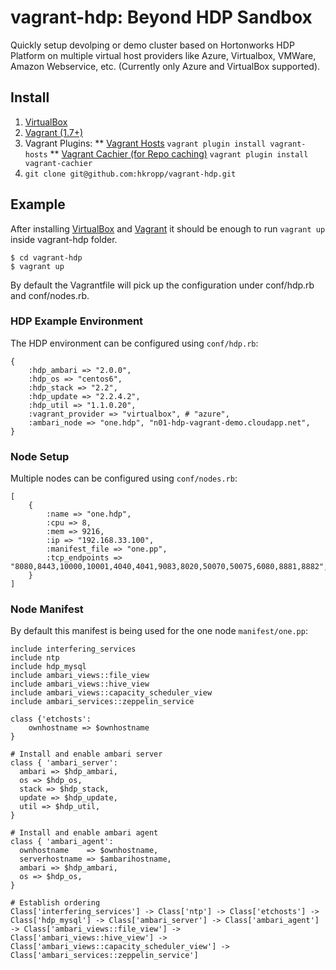 vagrant-hdp: Beyond HDP Sandbox
===========

Quickly setup devolping or demo cluster based on Hortonworks HDP Platform on multiple virtual host providers like Azure, Virtualbox, VMWare, Amazon Webservice, etc. (Currently only Azure and VirtualBox supported).

## Install

1. [VirtualBox](https://www.virtualbox.org/wiki/Downloads)
2. [Vagrant (1.7+)](https://docs.vagrantup.com/v2/installation/)
3. Vagrant Plugins:
** [Vagrant Hosts](https://github.com/adrienthebo/vagrant-hosts)
   `vagrant plugin install vagrant-hosts`
** [Vagrant Cachier (for Repo caching)](https://github.com/fgrehm/vagrant-cachier)
   `vagrant plugin install vagrant-cachier`
4. `git clone git@github.com:hkropp/vagrant-hdp.git`

## Example
After installing [VirtualBox](https://www.virtualbox.org/wiki/Downloads) and [Vagrant](https://docs.vagrantup.com/v2/installation/) it should be enough to run `vagrant up` inside vagrant-hdp folder.
```
$ cd vagrant-hdp
$ vagrant up
```

By default the Vagrantfile will pick up the configuration under conf/hdp.rb and conf/nodes.rb.

### HDP Example Environment

The HDP environment can be configured using `conf/hdp.rb`:
```
{
    :hdp_ambari => "2.0.0",
    :hdp_os => "centos6",
    :hdp_stack => "2.2",
    :hdp_update => "2.2.4.2",
    :hdp_util => "1.1.0.20",
    :vagrant_provider => "virtualbox", # "azure",
    :ambari_node => "one.hdp", "n01-hdp-vagrant-demo.cloudapp.net",
}
```

### Node Setup

Multiple nodes can be configured using `conf/nodes.rb`:
```
[
    {
        :name => "one.hdp", 
        :cpu => 8, 
        :mem => 9216, 
        :ip => "192.168.33.100", 
        :manifest_file => "one.pp",
        :tcp_endpoints => "8080,8443,10000,10001,4040,4041,9083,8020,50070,50075,6080,8881,8882", 
    }
]
```

### Node Manifest

By default this manifest is being used for the one node `manifest/one.pp`:
```
include interfering_services
include ntp
include hdp_mysql
include ambari_views::file_view
include ambari_views::hive_view
include ambari_views::capacity_scheduler_view
include ambari_services::zeppelin_service

class {'etchosts':
    ownhostname => $ownhostname
}

# Install and enable ambari server
class { 'ambari_server':
  ambari => $hdp_ambari,
  os => $hdp_os, 
  stack => $hdp_stack,
  update => $hdp_update,
  util => $hdp_util,
}

# Install and enable ambari agent
class { 'ambari_agent':
  ownhostname    => $ownhostname,
  serverhostname => $ambarihostname,
  ambari => $hdp_ambari,
  os => $hdp_os,
}

# Establish ordering
Class['interfering_services'] -> Class['ntp'] -> Class['etchosts'] -> Class['hdp_mysql'] -> Class['ambari_server'] -> Class['ambari_agent'] 
-> Class['ambari_views::file_view'] -> Class['ambari_views::hive_view'] -> Class['ambari_views::capacity_scheduler_view'] -> Class['ambari_services::zeppelin_service']
```

